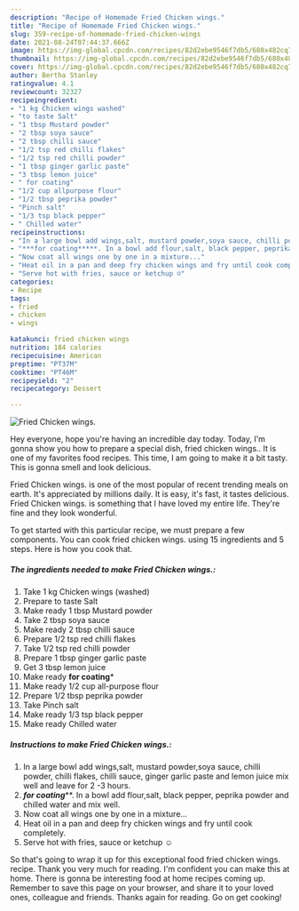 ```yaml
---
description: "Recipe of Homemade Fried Chicken wings."
title: "Recipe of Homemade Fried Chicken wings."
slug: 359-recipe-of-homemade-fried-chicken-wings
date: 2021-08-24T07:44:37.666Z
image: https://img-global.cpcdn.com/recipes/82d2ebe9546f7db5/680x482cq70/fried-chicken-wings-recipe-main-photo.jpg
thumbnail: https://img-global.cpcdn.com/recipes/82d2ebe9546f7db5/680x482cq70/fried-chicken-wings-recipe-main-photo.jpg
cover: https://img-global.cpcdn.com/recipes/82d2ebe9546f7db5/680x482cq70/fried-chicken-wings-recipe-main-photo.jpg
author: Bertha Stanley
ratingvalue: 4.1
reviewcount: 32327
recipeingredient:
- "1 kg Chicken wings washed"
- "to taste Salt"
- "1 tbsp Mustard powder"
- "2 tbsp soya sauce"
- "2 tbsp chilli sauce"
- "1/2 tsp red chilli flakes"
- "1/2 tsp red chilli powder"
- "1 tbsp ginger garlic paste"
- "3 tbsp lemon juice"
- " for coating"
- "1/2 cup allpurpose flour"
- "1/2 tbsp peprika powder"
- "Pinch salt"
- "1/3 tsp black pepper"
- " Chilled water"
recipeinstructions:
- "In a large bowl add wings,salt, mustard powder,soya sauce, chilli powder, chilli flakes, chilli sauce, ginger garlic paste and lemon juice mix well and leave for 2 -3 hours."
- "***for coating*****. In a bowl add flour,salt, black pepper, peprika powder and chilled water and mix well."
- "Now coat all wings one by one in a mixture..."
- "Heat oil in a pan and deep fry chicken wings and fry until cook completely."
- "Serve hot with fries, sauce or ketchup ☺️"
categories:
- Recipe
tags:
- fried
- chicken
- wings

katakunci: fried chicken wings 
nutrition: 184 calories
recipecuisine: American
preptime: "PT37M"
cooktime: "PT46M"
recipeyield: "2"
recipecategory: Dessert

---
```



![Fried Chicken wings.](https://img-global.cpcdn.com/recipes/82d2ebe9546f7db5/680x482cq70/fried-chicken-wings-recipe-main-photo.jpg)

Hey everyone, hope you're having an incredible day today. Today, I'm gonna show you how to prepare a special dish, fried chicken wings.. It is one of my favorites food recipes. This time, I am going to make it a bit tasty. This is gonna smell and look delicious.

Fried Chicken wings. is one of the most popular of recent trending meals on earth. It's appreciated by millions daily. It is easy, it's fast, it tastes delicious. Fried Chicken wings. is something that I have loved my entire life. They're fine and they look wonderful.




To get started with this particular recipe, we must prepare a few components. You can cook fried chicken wings. using 15 ingredients and 5 steps. Here is how you cook that.

<!--inarticleads1-->

##### The ingredients needed to make Fried Chicken wings.:

1. Take 1 kg Chicken wings (washed)
1. Prepare to taste Salt
1. Make ready 1 tbsp Mustard powder
1. Take 2 tbsp soya sauce
1. Make ready 2 tbsp chilli sauce
1. Prepare 1/2 tsp red chilli flakes
1. Take 1/2 tsp red chilli powder
1. Prepare 1 tbsp ginger garlic paste
1. Get 3 tbsp lemon juice
1. Make ready  **for coating***
1. Make ready 1/2 cup all-purpose flour
1. Prepare 1/2 tbsp peprika powder
1. Take Pinch salt
1. Make ready 1/3 tsp black pepper
1. Make ready  Chilled water




<!--inarticleads2-->

##### Instructions to make Fried Chicken wings.:

1. In a large bowl add wings,salt, mustard powder,soya sauce, chilli powder, chilli flakes, chilli sauce, ginger garlic paste and lemon juice mix well and leave for 2 -3 hours.
1. ***for coating*****. In a bowl add flour,salt, black pepper, peprika powder and chilled water and mix well.
1. Now coat all wings one by one in a mixture...
1. Heat oil in a pan and deep fry chicken wings and fry until cook completely.
1. Serve hot with fries, sauce or ketchup ☺️




So that's going to wrap it up for this exceptional food fried chicken wings. recipe. Thank you very much for reading. I'm confident you can make this at home. There is gonna be interesting food at home recipes coming up. Remember to save this page on your browser, and share it to your loved ones, colleague and friends. Thanks again for reading. Go on get cooking!

